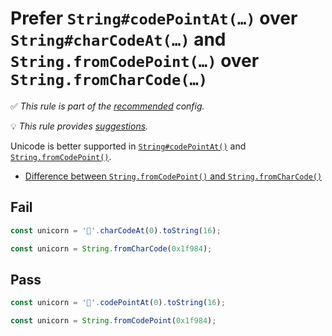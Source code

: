 # Prefer `String#codePointAt(…)` over `String#charCodeAt(…)` and `String.fromCodePoint(…)` over `String.fromCharCode(…)`

✅ *This rule is part of the [recommended](https://github.com/sindresorhus/eslint-plugin-unicorn#recommended-config) config.*

💡 *This rule provides [suggestions](https://eslint.org/docs/developer-guide/working-with-rules#providing-suggestions).*

Unicode is better supported in [`String#codePointAt()`](https://developer.mozilla.org/en-US/docs/Web/JavaScript/Reference/Global_Objects/String/codePointAt) and [`String.fromCodePoint()`](https://developer.mozilla.org/en-US/docs/Web/JavaScript/Reference/Global_Objects/String/fromCodePoint).

- [Difference between `String.fromCodePoint()` and `String.fromCharCode()`](https://developer.mozilla.org/en-US/docs/Web/JavaScript/Reference/Global_Objects/String/fromCodePoint#compared_to_fromcharcode)

## Fail

```js
const unicorn = '🦄'.charCodeAt(0).toString(16);
```

```js
const unicorn = String.fromCharCode(0x1f984);
```

## Pass

```js
const unicorn = '🦄'.codePointAt(0).toString(16);
```

```js
const unicorn = String.fromCodePoint(0x1f984);
```
